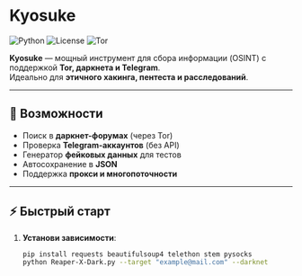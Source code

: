 # Kyosuke

![Python](https://img.shields.io/badge/Python-3.8+-blue?logo=python)
![License](https://img.shields.io/badge/License-MIT-green)
![Tor](https://img.shields.io/badge/Tor-Enabled-red?logo=tor-project)

**Kyosuke** — мощный инструмент для сбора информации (OSINT) с поддержкой **Tor, даркнета и Telegram**.  
Идеально для **этичного хакинга, пентеста и расследований**.

---

## 📌 Возможности
- Поиск в **даркнет-форумах** (через Tor)
- Проверка **Telegram-аккаунтов** (без API)
- Генератор **фейковых данных** для тестов
- Автосохранение в **JSON**
- Поддержка **прокси и многопоточности**

---

## ⚡ Быстрый старт
1. **Установи зависимости**:
   ```bash
   pip install requests beautifulsoup4 telethon stem pysocks
   python Reaper-X-Dark.py --target "example@mail.com" --darknet
